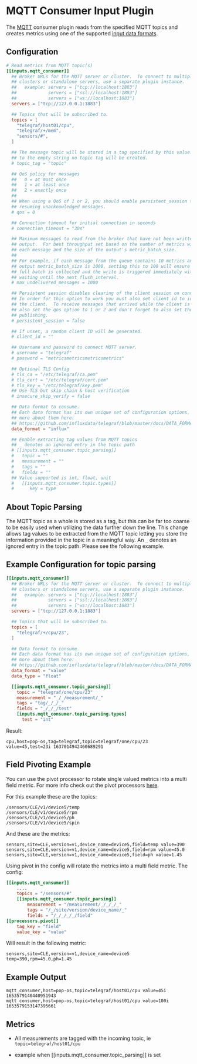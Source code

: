 # MQTT Consumer Input Plugin

The [MQTT][mqtt] consumer plugin reads from the specified MQTT topics
and creates metrics using one of the supported [input data formats][].

## Configuration

```toml @sample.conf
# Read metrics from MQTT topic(s)
[[inputs.mqtt_consumer]]
  ## Broker URLs for the MQTT server or cluster.  To connect to multiple
  ## clusters or standalone servers, use a separate plugin instance.
  ##   example: servers = ["tcp://localhost:1883"]
  ##            servers = ["ssl://localhost:1883"]
  ##            servers = ["ws://localhost:1883"]
  servers = ["tcp://127.0.0.1:1883"]

  ## Topics that will be subscribed to.
  topics = [
    "telegraf/host01/cpu",
    "telegraf/+/mem",
    "sensors/#",
  ]

  ## The message topic will be stored in a tag specified by this value.  If set
  ## to the empty string no topic tag will be created.
  # topic_tag = "topic"

  ## QoS policy for messages
  ##   0 = at most once
  ##   1 = at least once
  ##   2 = exactly once
  ##
  ## When using a QoS of 1 or 2, you should enable persistent_session to allow
  ## resuming unacknowledged messages.
  # qos = 0

  ## Connection timeout for initial connection in seconds
  # connection_timeout = "30s"

  ## Maximum messages to read from the broker that have not been written by an
  ## output.  For best throughput set based on the number of metrics within
  ## each message and the size of the output's metric_batch_size.
  ##
  ## For example, if each message from the queue contains 10 metrics and the
  ## output metric_batch_size is 1000, setting this to 100 will ensure that a
  ## full batch is collected and the write is triggered immediately without
  ## waiting until the next flush_interval.
  # max_undelivered_messages = 1000

  ## Persistent session disables clearing of the client session on connection.
  ## In order for this option to work you must also set client_id to identify
  ## the client.  To receive messages that arrived while the client is offline,
  ## also set the qos option to 1 or 2 and don't forget to also set the QoS when
  ## publishing.
  # persistent_session = false

  ## If unset, a random client ID will be generated.
  # client_id = ""

  ## Username and password to connect MQTT server.
  # username = "telegraf"
  # password = "metricsmetricsmetricsmetrics"

  ## Optional TLS Config
  # tls_ca = "/etc/telegraf/ca.pem"
  # tls_cert = "/etc/telegraf/cert.pem"
  # tls_key = "/etc/telegraf/key.pem"
  ## Use TLS but skip chain & host verification
  # insecure_skip_verify = false

  ## Data format to consume.
  ## Each data format has its own unique set of configuration options, read
  ## more about them here:
  ## https://github.com/influxdata/telegraf/blob/master/docs/DATA_FORMATS_INPUT.md
  data_format = "influx"

  ## Enable extracting tag values from MQTT topics
  ## _ denotes an ignored entry in the topic path
  # [[inputs.mqtt_consumer.topic_parsing]]
  #   topic = ""
  #   measurement = ""
  #   tags = ""
  #   fields = ""
  ## Value supported is int, float, unit
  #   [[inputs.mqtt_consumer.topic.types]]
  #      key = type
```

## About Topic Parsing

The MQTT topic as a whole is stored as a tag, but this can be far too coarse
to be easily used when utilizing the data further down the line. This
change allows tag values to be extracted from the MQTT topic letting you
store the information provided in the topic in a meaningful way.
An `_` denotes an ignored entry in the topic path.
Please see the following example.

## Example Configuration for topic parsing

```toml
[[inputs.mqtt_consumer]]
  ## Broker URLs for the MQTT server or cluster.  To connect to multiple
  ## clusters or standalone servers, use a separate plugin instance.
  ##   example: servers = ["tcp://localhost:1883"]
  ##            servers = ["ssl://localhost:1883"]
  ##            servers = ["ws://localhost:1883"]
  servers = ["tcp://127.0.0.1:1883"]

  ## Topics that will be subscribed to.
  topics = [
    "telegraf/+/cpu/23",
  ]

  ## Data format to consume.
  ## Each data format has its own unique set of configuration options, read
  ## more about them here:
  ## https://github.com/influxdata/telegraf/blob/master/docs/DATA_FORMATS_INPUT.md
  data_format = "value"
  data_type = "float"

  [[inputs.mqtt_consumer.topic_parsing]]
    topic = "telegraf/one/cpu/23"
    measurement = "_/_/measurement/_"
    tags = "tag/_/_/_"
    fields = "_/_/_/test"
    [inputs.mqtt_consumer.topic_parsing.types]
      test = "int"
```

Result:

```shell
cpu,host=pop-os,tag=telegraf,topic=telegraf/one/cpu/23 value=45,test=23i 1637014942460689291
```

## Field Pivoting Example

You can use the pivot processor to rotate single
valued metrics into a multi field metric.
For more info check out the pivot processors
[here][1].

For this example these are the topics:

```text
/sensors/CLE/v1/device5/temp
/sensors/CLE/v1/device5/rpm
/sensors/CLE/v1/device5/ph
/sensors/CLE/v1/device5/spin
```

And these are the metrics:

```text
sensors,site=CLE,version=v1,device_name=device5,field=temp value=390
sensors,site=CLE,version=v1,device_name=device5,field=rpm value=45.0
sensors,site=CLE,version=v1,device_name=device5,field=ph value=1.45
```

Using pivot in the config will rotate the metrics into a multi field metric.
The config:

```toml
[[inputs.mqtt_consumer]]
    ....
    topics = "/sensors/#"
    [[inputs.mqtt_consumer.topic_parsing]]
        measurement = "/measurement/_/_/_/_"
        tags = "/_/site/version/device_name/_"
        fields = "/_/_/_/_/field"
[[processors.pivot]]
    tag_key = "field"
    value_key = "value"
```

Will result in the following metric:

```text
sensors,site=CLE,version=v1,device_name=device5 temp=390,rpm=45.0,ph=1.45
```

[1]: <https://github.com/influxdata/telegraf/tree/master/plugins/processors/pivot> "Pivot Processor"

## Example Output

```text
mqtt_consumer,host=pop-os,topic=telegraf/host01/cpu value=45i 1653579140440951943
mqtt_consumer,host=pop-os,topic=telegraf/host01/cpu value=100i 1653579153147395661
```

## Metrics

- All measurements are tagged with the incoming topic, ie
`topic=telegraf/host01/cpu`

- example when [[inputs.mqtt_consumer.topic_parsing]] is set

[mqtt]: https://mqtt.org
[input data formats]: /docs/DATA_FORMATS_INPUT.md
